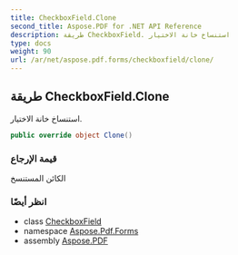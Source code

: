 ```yaml
---
title: CheckboxField.Clone
second_title: Aspose.PDF for .NET API Reference
description: طريقة CheckboxField. استنساخ خانة الاختيار
type: docs
weight: 90
url: /ar/net/aspose.pdf.forms/checkboxfield/clone/
---
```

## طريقة CheckboxField.Clone

استنساخ خانة الاختيار.

```csharp
public override object Clone()
```

### قيمة الإرجاع

الكائن المستنسخ

### انظر أيضًا

* class [CheckboxField](../)
* namespace [Aspose.Pdf.Forms](../../../aspose.pdf.forms/)
* assembly [Aspose.PDF](../../../)